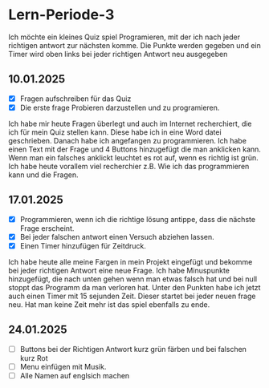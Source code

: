 # Lern-Periode-3

Ich möchte ein kleines Quiz spiel Programieren, mit der ich nach jeder richtigen antwort zur nächsten komme. Die Punkte werden gegeben und ein Timer wird oben links bei jeder richtigen Antwort neu ausgegeben

## 10.01.2025
- [x] Fragen aufschreiben für das Quiz
- [x] Die erste frage Probieren darzustellen und zu programieren.

Ich habe mir heute Fragen überlegt und auch im Internet recherchiert, die ich für mein Quiz stellen kann. Diese habe ich in eine Word datei geschrieben. Danach habe ich angefangen zu programmieren. Ich habe einen Text mit der Frage und 4 Buttons hinzugefügt die man anklicken kann. Wenn man ein falsches anklickt leuchtet es rot auf, wenn es richtig ist grün. Ich habe heute vorallem viel recherchier z.B. Wie ich das programmieren kann und die Fragen.

## 17.01.2025
- [x] Programmieren, wenn ich die richtige lösung antippe, dass die nächste Frage erscheint.
- [x] Bei jeder falschen antwort einen Versuch abziehen lassen.
- [x] Einen Timer hinzufügen für Zeitdruck.

Ich habe heute alle meine Fargen in mein Projekt eingefügt und bekomme bei jeder richtigen Antwort eine neue Frage. Ich habe Minuspunkte hinzugefügt, die nach unten gehen wenn man etwas falsch hat und bei null stoppt das Programm da man verloren hat. Unter den Punkten habe ich jetzt auch einen Timer mit 15 sejunden Zeit. Dieser startet bei jeder neuen frage neu. Hat man keine Zeit mehr ist das spiel ebenfalls zu ende.

## 24.01.2025
- [ ] Buttons bei der Richtigen Antwort kurz grün färben und bei falschen kurz Rot
- [ ] Menu einfügen mit Musik.
- [ ] Alle Namen auf englsich machen
